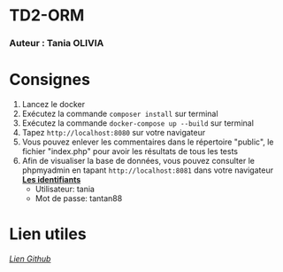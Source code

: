 # TD2-ORM

<h3>Auteur : Tania OLIVIA</h3>

<h1>Consignes</h1>

<ol>
  <li>Lancez le docker</li>
  <li>Exécutez la commande <code>composer install</code> sur terminal</li>
  <li>Exécutez la commande <code>docker-compose up --build</code> sur terminal</li>
  <li>Tapez <code>http://localhost:8080</code> sur votre navigateur</li>
  <li>Vous pouvez enlever les commentaires dans le répertoire "public", le fichier "index.php" pour avoir les résultats de tous les tests</li>
  <li>
    Afin de visualiser la base de données, vous pouvez consulter le phpmyadmin en tapant <code>http://localhost:8081</code> dans votre navigateur<br>
    <u><b>Les identifiants</b></u> 
    <ul>
        <li>Utilisateur: tania</li>
        <li>Mot de passe: tantan88</li>
    </ul>
  </li>
</ol>


<h1>Lien utiles</h1>
<address>
    <p><a href="https://github.com/taniaolivia/gestion_de_donnees">Lien Github</a></p>
</address>


